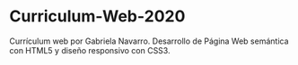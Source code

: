 # Curriculum-Web-2020
Currículum web por Gabriela Navarro. Desarrollo de Página Web semántica con HTML5 y diseño responsivo con CSS3.
